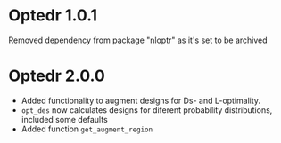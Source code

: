 # Optedr 1.0.1
Removed dependency from package "nloptr" as it's set to be archived

# Optedr 2.0.0

- Added functionality to augment designs for Ds- and L-optimality.
- `opt_des` now calculates designs for diferent probability distributions, included some defaults
- Added function `get_augment_region`

